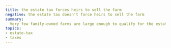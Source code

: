 ```yaml
---
title: the estate tax forces heirs to sell the farm
negative: the estate tax doesn't force heirs to sell the farm
summary:
  Very few family-owned farms are large enough to qualify for the estate tax.
topics:
- estate-tax
- taxes
---
```

